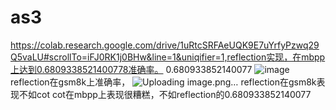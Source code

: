 # as3
https://colab.research.google.com/drive/1uRtcSRFAeUQK9E7uYrfyPzwq29Q5vaLU#scrollTo=iFJ0RK1j0BHw&line=1&uniqifier=1,reflection实现，在mbpp上达到0.6809338521400778准确率。
0.680933852140077
![image](https://github.com/user-attachments/assets/f8c4f107-1cef-42a1-9db5-e13b7166c05b)
reflection在gsm8k上准确率，
![Uploading image.png…]()
reflection在gsm8k表现不如cot
cot在mbpp上表现很糟糕，不如reflection的0.680933852140077

